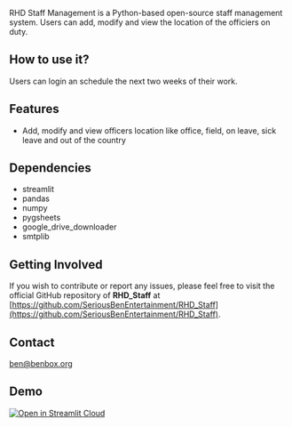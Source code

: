 RHD Staff Management is a Python-based open-source staff management system. Users can add, modify and view the location of the officiers on duty.

## How to use it?
Users can login an schedule the next two weeks of their work.

## Features
- Add, modify and view officers location like office, field, on leave, sick leave and out of the country

## Dependencies
- streamlit
- pandas
- numpy
- pygsheets
- google_drive_downloader
- smtplib

## Getting Involved
If you wish to contribute or report any issues, please feel free to visit the official GitHub repository of **RHD_Staff** at [https://github.com/SeriousBenEntertainment/RHD_Staff](https://github.com/SeriousBenEntertainment/RHD_Staff).

## Contact
[ben@benbox.org](ben@benbox.org)

## Demo
[![Open in Streamlit Cloud][share_badge]][share_link]

[share_badge]: https://static.streamlit.io/badges/streamlit_badge_black_white.svg
[share_link]: https://rhd-staff.streamlit.app

